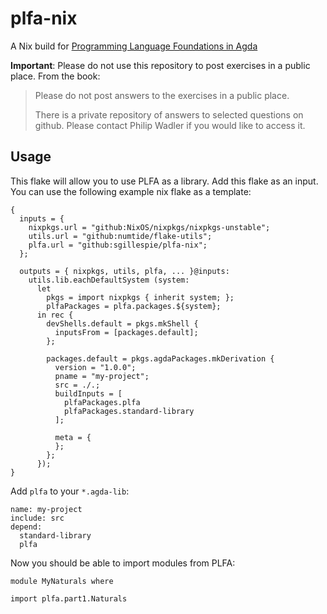 # plfa-nix

A Nix build for [Programming Language Foundations in Agda](https://plfa.github.io/)

**Important**: Please do not use this repository to post exercises in a public place. From the book:

> Please do not post answers to the exercises in a public place.
>
> There is a private repository of answers to selected questions on github. Please contact
> Philip Wadler if you would like to access it.

## Usage

This flake will allow you to use PLFA as a library. Add this flake as an input. You can use
the following example nix flake as a template:

    {
      inputs = {
        nixpkgs.url = "github:NixOS/nixpkgs/nixpkgs-unstable";
        utils.url = "github:numtide/flake-utils";
        plfa.url = "github:sgillespie/plfa-nix";
      };

      outputs = { nixpkgs, utils, plfa, ... }@inputs:
        utils.lib.eachDefaultSystem (system:
          let
            pkgs = import nixpkgs { inherit system; };
            plfaPackages = plfa.packages.${system};
          in rec {
            devShells.default = pkgs.mkShell {
              inputsFrom = [packages.default];
            };

            packages.default = pkgs.agdaPackages.mkDerivation {
              version = "1.0.0";
              pname = "my-project";
              src = ./.;
              buildInputs = [
                plfaPackages.plfa
                plfaPackages.standard-library
              ];

              meta = {
              };
            };
          });
    }

Add `plfa` to your `*.agda-lib`:

    name: my-project
    include: src
    depend:
      standard-library
      plfa

Now you should be able to import modules from PLFA:

    module MyNaturals where

    import plfa.part1.Naturals
